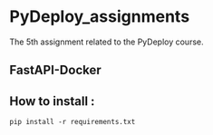 # PyDeploy_assignments
The 5th assignment related to the PyDeploy course.

## FastAPI-Docker

## How to install :
```
pip install -r requirements.txt
```